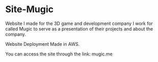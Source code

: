 # Site-Mugic

Website I made for the 3D game and development company I work for called Mugic to serve as a presentation of their projects and about the company.

Website Deployment Made in AWS.

You can access the site through the link: mugic.me
